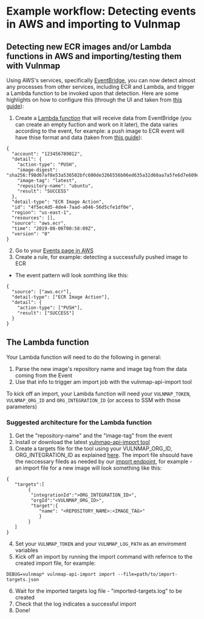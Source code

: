 # Example workflow: Detecting events in AWS and importing to Vulnmap
## Detecting new ECR images and/or Lambda functions in AWS and importing/testing them with Vulnmap
Using AWS's services, specifically [EventBridge](https://console.aws.amazon.com/events/), you can now detect almost any processes from other services, including ECR and Lambda, and trigger a Lambda function to be invoked upon that detection.
Here are some highlights on how to configure this (through the UI and taken from [this guide](https://docs.aws.amazon.com/eventbridge/latest/userguide/eb-run-lambda-schedule.html)):
1. Create a [Lambda function](https://console.aws.amazon.com/lambda/) that will receive data from EventBridge (you can create an empty fuction and work on it later), the data varies according to the event, for example: a push image to ECR event will have thise format and data (taken from [this guide](https://docs.aws.amazon.com/AmazonECR/latest/userguide/ecr-eventbridge.html#:~:text=The%20following%20event%20is%20sent%20when%20each%20image%20push%20is%20completed.%20For%20more%20information%2C%20see%20Pushing%20a%20Docker%20image.)):
```
{
  "account": "123456789012",
  "detail": {
    "action-type": "PUSH",
    "image-digest": "sha256:f98d67af8e53a536502bfc600de3266556b06ed635a32d60aa7a5fe6d7e609d7",
    "image-tag": "latest",
    "repository-name": "ubuntu",
    "result": "SUCCESS"
  },
  "detail-type": "ECR Image Action",
  "id": "4f5ec4d5-4de4-7aad-a046-56d5cfe1df0e",
  "region": "us-east-1",
  "resources": [],
  "source": "aws.ecr",
  "time": "2019-08-06T00:58:09Z",
  "version": "0"
}
```
2. Go to your [Events page in AWS](https://console.aws.amazon.com/events/)
3. Create a rule, for example: detecting a successfully pushed image to ECR
- The event pattern will look somthing like this:
```
{
  "source": ["aws.ecr"],
  "detail-type": ["ECR Image Action"],
  "detail": {
    "action-type": ["PUSH"],
    "result": ["SUCCESS"]
  }
}
```

## The Lambda function
Your Lambda function will need to do the following in general:
1. Parse the new image's repository name and image tag from the data coming from the Event
2. Use that info to trigger am import job with the vulnmap-api-import tool

To kick off an import, your Lambda function will need your `VULNMAP_TOKEN`, `VULNMAP_ORG_ID` and `ORG_INTEGRATION_ID` (or access to SSM with those parameters)

### Suggested architecture for the Lambda function
1. Get the "repository-name" and the "image-tag" from the event
2. Install or download the latest [vulnmap-api-import tool](https://github.com/khulnasoft-lab/vulnmap-api-import/releases)
3. Create a targets file for the tool using your VULNMAP_ORG_ID, ORG_INTEGRATION_ID as explained [here](https://github.com/khulnasoft-lab/vulnmap-api-import/blob/master/docs/import.md#1-create-the-import-projectsjson-file). The import file shsould have the neccessary fileds as needed by our [import endpoint](https://vulnmap.docs.apiary.io/#reference/import-projects/import-targets), for example - an import file for a new image will look something like this:
```
{
   "targets":[
        {
         "integrationId":">ORG_INTEGRATION_ID>",
         "orgId":"<VULNMAP_ORG_ID>",
         "target":{
            "name": "<REPOSITORY_NAME>:<IMAGE_TAG>"
            }
        }
   ]
}
```
4. Set your `VULNMAP_TOKEN` and your `VULNMAP_LOG_PATH` as an enviroment variables
5. Kick off an import by running the import command with refernce to the created import file, for example:
```
DEBUG=vulnmap* vulnmap-api-import import --file=path/to/import-targets.json
```
6. Wait for the imported targets log file - "imported-targets.log" to be created
7. Check that the log indicates a successful import
8. Done!